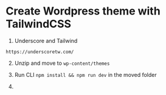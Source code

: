 # Create Wordpress theme with TailwindCSS 

1. Underscore and Tailwind

`https://underscoretw.com/`

2. Unzip and move to `wp-content/themes`

3. Run CLI `npm install && npm run dev` in the moved folder

4. 
